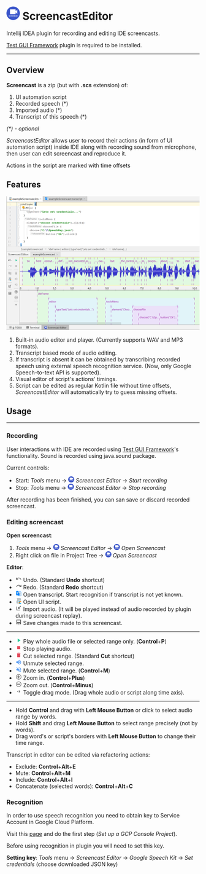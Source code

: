 # <img src="https://raw.githubusercontent.com/Recognized/ScreencastEditor/master/demo/ScreencastLogo.png" alt="drawing" width="35m"/> ScreencastEditor
Intellij IDEA plugin for recording and editing IDE screencasts.

[Test GUI Framework](https://plugins.jetbrains.com/plugin/11114-test-gui-framework) plugin is required to be installed.
<hr>

## Overview

**Screencast** is a zip (but with **.scs** extension) of:
1. UI automation script
2. Recorded speech (*)
3. Imported audio (*) 
4. Transcript of this speech (*)

_(\*) - optional_

*ScreencastEditor* allows user to record their actions (in form of UI automation script) inside IDE along 
with recording sound from microphone, then user can edit screencast and reproduce it.

Actions in the script are marked with time offsets

## Features

![editor1](https://raw.githubusercontent.com/Recognized/ScreencastEditor/master/demo/editor1.PNG)


1) Built-in audio editor and player. (Currently supports WAV and MP3 formats).
2) Transcript based mode of audio editing.
3) If transcript is absent it can be obtained by transcribing recorded speech using external speech recognition service.
(Now, only Google Speech-to-text API is supported).
4) Visual editor of script's actions' timings.
5) Script can be edited as regular Kotlin file without time offsets, *ScreencastEditor* will automatically try to guess 
missing offsets.

## Usage
<hr>

### Recording

User interactions with IDE are recorded using [Test GUI Framework](https://plugins.jetbrains.com/plugin/11114-test-gui-framework)'s functionality.
Sound is recorded using java.sound package.

Current controls:
- Start: _Tools_ menu → <img src="https://raw.githubusercontent.com/Recognized/ScreencastEditor/master/demo/ScreencastLogo.png" alt="drawing" width="16"/> _Screencast Editor_ →  _Start recording_
- Stop: _Tools_ menu → <img src="https://raw.githubusercontent.com/Recognized/ScreencastEditor/master/demo/ScreencastLogo.png" alt="drawing" width="16"/> _Screencast Editor_ → _Stop recording_

After recording has been finished, you can san save or discard recorded screencast.

### Editing screencast

**Open screencast**:
1. _Tools_ menu → <img src="https://raw.githubusercontent.com/Recognized/ScreencastEditor/master/demo/ScreencastLogo.png" alt="drawing" width="16"/> _Screencast Editor_ → <img src="https://raw.githubusercontent.com/Recognized/ScreencastEditor/master/demo/ScreencastLogo.png" alt="drawing" width="16"/> _Open Screencast_
2. Right click on file in Project Tree → <img src="https://raw.githubusercontent.com/Recognized/ScreencastEditor/master/demo/ScreencastLogo.png" alt="drawing" width="16"/> _Open Screencast_

**Editor**:

- <img src="https://raw.githubusercontent.com/JetBrains/intellij-community/master/platform/icons/src/actions/undo.svg?sanitize=true" width="16" height="16"/> Undo. (Standard **Undo** shortcut)
- <img src="https://raw.githubusercontent.com/JetBrains/intellij-community/master/platform/icons/src/actions/redo.svg?sanitize=true" width="16" height="16"/> Redo. (Standard **Redo** shortcut)
- <img src="https://raw.githubusercontent.com/Recognized/ScreencastEditor/master/resources/icons/transcript@2x.png" alt="transcript" width="16"/> Open transcript. Start recognition if transcript is not yet known.
- <img src="https://raw.githubusercontent.com/JetBrains/kotlin/1.2.70/idea/resources/org/jetbrains/kotlin/idea/icons/kotlin_script%402x.png" alt="transcript" width="16"/> Open UI script.
- <img src="https://raw.githubusercontent.com/JetBrains/intellij-community/master/platform/icons/src/toolbarDecorator/import.svg?sanitize=true" width="16"/> Import audio. (It will be played instead of audio recorded by plugin during screencast replay).
- <img src="https://raw.githubusercontent.com/JetBrains/intellij-community/master/platform/icons/src/actions/menu-saveall.svg?sanitize=true" width="16"/> Save changes made to this screencast.

<hr/>

- <img src="https://raw.githubusercontent.com/Recognized/ScreencastEditor/master/resources/icons/play@2x.png" alt="play pause" width="16" height="16"/> Play whole audio file or selected range only. (**Control**+**P**)
- <img src="https://raw.githubusercontent.com/Recognized/ScreencastEditor/master/resources/icons/stop@2x.png" alt="stop" width="16" height="16"/> Stop playing audio.
- <img src="https://raw.githubusercontent.com/Recognized/ScreencastEditor/master/resources/icons/delete@2x.png" alt="cut" width="16" height="16"/> Cut selected range. (Standard **Cut** shortcut)
- <img src="https://raw.githubusercontent.com/Recognized/ScreencastEditor/master/resources/icons/volume_on@2x.png" alt="unmute" width="16" height="16"/> Unmute selected range.
- <img src="https://raw.githubusercontent.com/Recognized/ScreencastEditor/master/resources/icons/volume_off@2x.png" alt="mute" width="16" height="16"/> Mute selected range. (**Control**+**M**)
- <img src="https://raw.githubusercontent.com/JetBrains/intellij-community/master/platform/icons/src/graph/zoomIn.svg?sanitize=true" width="16" height="16"/> Zoom in. (**Control**+**Plus**)
- <img src="https://raw.githubusercontent.com/JetBrains/intellij-community/master/platform/icons/src/graph/zoomOut.svg?sanitize=true" width="16" height="16"/> Zoom out. (**Control**+**Minus**)
- <img src="https://raw.githubusercontent.com/JetBrains/intellij-community/master/platform/icons/src/general/arrowSplitCenterH.svg?sanitize=true" width="16" height="16"/> Toggle drag mode. (Drag whole audio or script along time axis).

<hr/>

- Hold **Control** and drag with **Left Mouse Button** or click to select audio range by words.
- Hold **Shift** and drag **Left Mouse Button** to select range precisely (not by words).
- Drag word's or script's borders with **Left Mouse Button** to change their time range.

Transcript in editor can be edited via refactoring actions:

- Exclude: **Control**+**Alt**+**E**
- Mute: **Control**+**Alt**+**M**
- Include: **Control**+**Alt**+**I**
- Concatenate (selected words): **Control**+**Alt**+**C**

### Recognition

In order to use speech recognition you need to obtain key to Service Account in Google Cloud Platform.

Visit this [page](https://cloud.google.com/speech-to-text/docs/quickstart-client-libraries) and do the first step 
(_Set up a GCP Console Project_).

Before using recognition in plugin you will need to set this key.

**Setting key**:
_Tools_ menu → _Screencast Editor_ → _Google Speech Kit_ → _Set credentials_ (choose downloaded JSON key)